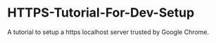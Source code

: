 # HTTPS-Tutorial-For-Dev-Setup
A tutorial to setup a https localhost server trusted by Google Chrome.
